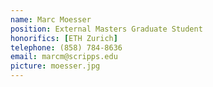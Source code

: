 ```yaml
---
name: Marc Moesser
position: External Masters Graduate Student
honorifics: [ETH Zurich]
telephone: (858) 784-8636
email: marcm@scripps.edu
picture: moesser.jpg
---
```

